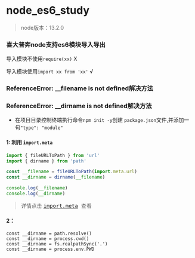 # node_es6_study
> node版本：13.2.0
### 喜大普奔node支持es6模块导入导出

  导入模块不使用`require(xx)` X

  导入模块使用`import xx from 'xx'` √

### ReferenceError: __filename is not defined解决方法
### ReferenceError: __dirname is not defined解决方法

  * 在项目目录控制终端执行命令`npm init -y`创建 `package.json`文件,并添加一句`"type": "module"`

  #### 1: 利用 `import.meta`
  ```javascript
  import { fileURLToPath } from 'url'
  import { dirname } from 'path'

  const __filename = fileURLToPath(import.meta.url)
  const __dirname = dirname(__filename)

  console.log(__filename)
  console.log(__dirname)
  ```


> 详情点击 <kbd> [import.meta](https://nodejs.org/api/esm.html) </kbd>查看

#### 2：
```
const __dirname = path.resolve()
const __dirname = process.cwd()
const __dirname = fs.realpathSync('.')
const __dirname = process.env.PWD
```
